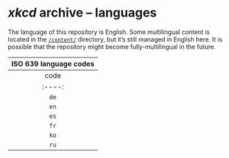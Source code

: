 # <i>xkcd</i> archive &ndash;&nbsp;languages

The language of this repository is English. Some multilingual content is located in the [`/content/`](../content/) directory, but it’s still managed in English here. It is possible that the repository might become fully-multilingual in the future.

|    ISO&nbsp;639 language codes    |
|:---------------------------------:|
| code | English name | native name |
|:----:|:------------:|:-----------:|
| `de` |    German    |   Deutsch   |
| `en` |    English   |   English   |
| `es` |    Spanish   |   español   |
| `fr` |    French    |   français  |
| `ko` |    Korean    |   한국어       |
| `ru` |    Russian   |   русский   |
